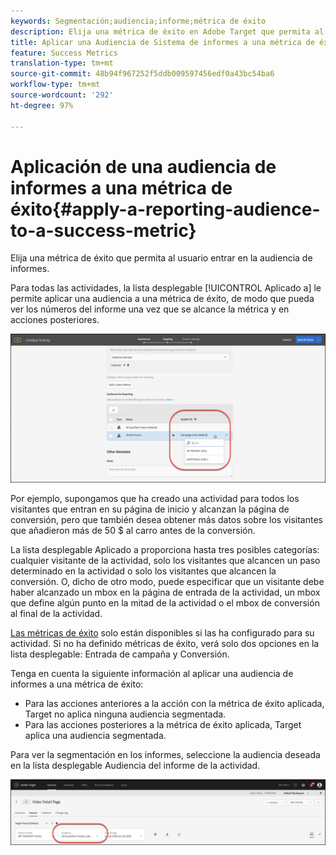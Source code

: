 ```yaml
---
keywords: Segmentación;audiencia;informe;métrica de éxito
description: Elija una métrica de éxito en Adobe Target que permita al usuario entrar en la audiencia de informes.
title: Aplicar una Audiencia de Sistema de informes a una métrica de éxito
feature: Success Metrics
translation-type: tm+mt
source-git-commit: 48b94f967252f5ddb009597456edf0a43bc54ba6
workflow-type: tm+mt
source-wordcount: '292'
ht-degree: 97%

---
```



# Aplicación de una audiencia de informes a una métrica de éxito{#apply-a-reporting-audience-to-a-success-metric}

Elija una métrica de éxito que permita al usuario entrar en la audiencia de informes.

Para todas las actividades, la lista desplegable [!UICONTROL Aplicado a] le permite aplicar una audiencia a una métrica de éxito, de modo que pueda ver los números del informe una vez que se alcance la métrica y en acciones posteriores.

![](assets/success_metric.png)

Por ejemplo, supongamos que ha creado una actividad para todos los visitantes que entran en su página de inicio y alcanzan la página de conversión, pero que también desea obtener más datos sobre los visitantes que añadieron más de 50 $ al carro antes de la conversión.

La lista desplegable Aplicado a proporciona hasta tres posibles categorías: cualquier visitante de la actividad, solo los visitantes que alcancen un paso determinado en la actividad o solo los visitantes que alcancen la conversión. O, dicho de otro modo, puede especificar que un visitante debe haber alcanzado un mbox en la página de entrada de la actividad, un mbox que define algún punto en la mitad de la actividad o el mbox de conversión al final de la actividad.

[Las métricas de éxito](/help/c-activities/r-success-metrics/success-metrics.md#reference_D011575C85DA48E989A244593D9B9924) solo están disponibles si las ha configurado para su actividad. Si no ha definido métricas de éxito, verá solo dos opciones en la lista desplegable: Entrada de campaña y Conversión.

Tenga en cuenta la siguiente información al aplicar una audiencia de informes a una métrica de éxito:

* Para las acciones anteriores a la acción con la métrica de éxito aplicada, Target no aplica ninguna audiencia segmentada.
* Para las acciones posteriores a la métrica de éxito aplicada, Target aplica una audiencia segmentada.

Para ver la segmentación en los informes, seleccione la audiencia deseada en la lista desplegable Audiencia del informe de la actividad.

![](assets/reporting_audience_dropdown.png)

